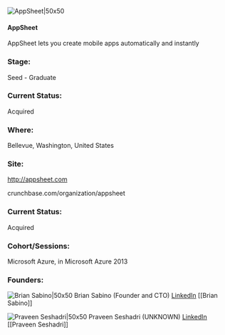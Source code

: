 

![AppSheet|50x50](https://apimg.techstars.com/connect/images/image_files/5306/7d9a/8f5a/a669/c500/000d/original/1TrackLogo.jpg)

#### AppSheet
AppSheet lets you create mobile apps automatically and instantly

### Stage: 
Seed - Graduate 

### Current Status: 
Acquired

### Where:
Bellevue, Washington, United States

### Site:
http://appsheet.com



crunchbase.com/organization/appsheet

### Current Status: 
Acquired

### Cohort/Sessions: 
Microsoft Azure, in Microsoft Azure 2013

### Founders: 

![Brian Sabino|50x50]() Brian Sabino (Founder and CTO) [LinkedIn](https://) [[Brian Sabino]]

![Praveen Seshadri|50x50](https://apimg.techstars.com/connect/images/image_files/530e/5fe7/2155/f723/8500/0003/original/praveen-seshadri.jpg) Praveen Seshadri (UNKNOWN) [LinkedIn](https://linkedin.com/in/praveenseshadri) [[Praveen Seshadri]]


